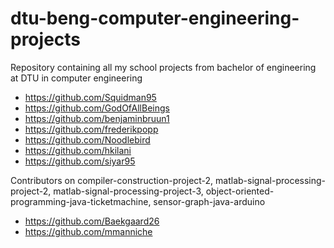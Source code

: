 # dtu-beng-computer-engineering-projects
Repository containing all my school projects from bachelor of engineering at DTU in computer engineering


* https://github.com/Squidman95
* https://github.com/GodOfAllBeings
* https://github.com/benjaminbruun1
* https://github.com/frederikpopp
* https://github.com/Noodlebird
* https://github.com/hkilani
* https://github.com/siyar95


Contributors on compiler-construction-project-2, matlab-signal-processing-project-2, matlab-signal-processing-project-3, object-oriented-programming-java-ticketmachine, sensor-graph-java-arduino
* https://github.com/Baekgaard26 
* https://github.com/mmanniche
